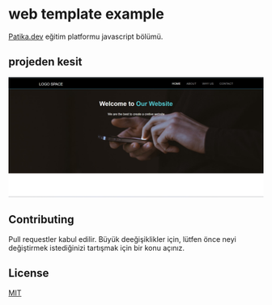 #  web template example

[Patika.dev](https://www.patika.dev/) eğitim platformu javascript bölümü. 

## projeden kesit
![](img/proje/mainpage.png)

## Contributing

Pull requestler kabul edilir. Büyük deeğişiklikler için, lütfen önce neyi değiştirmek istediğinizi tartışmak için bir konu açınız.

## License

[MIT](https://choosealicense.com/licenses/mit/)
